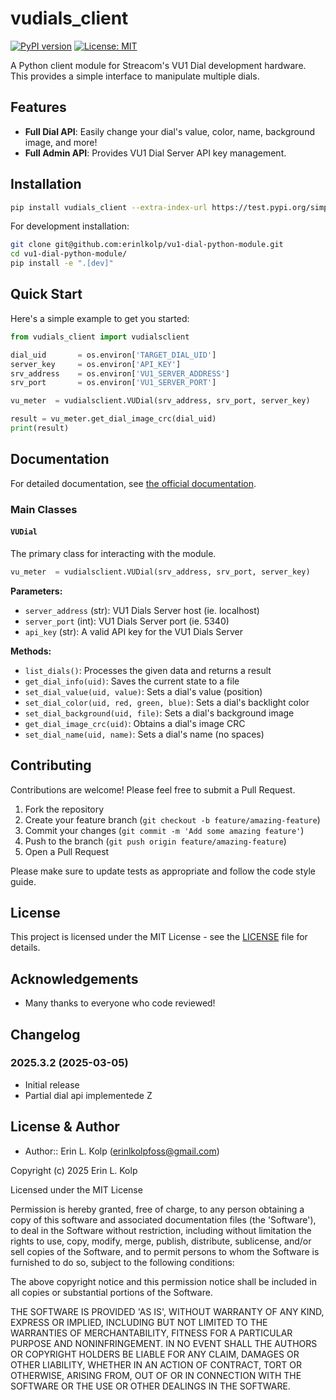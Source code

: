 # vudials_client

[![PyPI version](https://badge.fury.io/py/vudials-client.svg)](https://badge.fury.io/py/vudials-client)
[![License: MIT](https://img.shields.io/badge/License-MIT-yellow.svg)](https://opensource.org/licenses/MIT)

A Python client module for Streacom's VU1 Dial development hardware. This provides a simple interface to manipulate multiple dials.

## Features

- **Full Dial API**: Easily change your dial's value, color, name, background image, and more!
- **Full Admin API**: Provides VU1 Dial Server API key management.

## Installation

```bash
pip install vudials_client --extra-index-url https://test.pypi.org/simple/
```

For development installation:

```bash
git clone git@github.com:erinlkolp/vu1-dial-python-module.git
cd vu1-dial-python-module/
pip install -e ".[dev]"
```

## Quick Start

Here's a simple example to get you started:

```python
from vudials_client import vudialsclient

dial_uid       = os.environ['TARGET_DIAL_UID']
server_key     = os.environ['API_KEY']
srv_address    = os.environ['VU1_SERVER_ADDRESS']
srv_port       = os.environ['VU1_SERVER_PORT']

vu_meter  = vudialsclient.VUDial(srv_address, srv_port, server_key)

result = vu_meter.get_dial_image_crc(dial_uid)
print(result)
```

## Documentation

For detailed documentation, see [the official documentation](https://github.com/erinlkolp/vu1-dial-python-module/blob/main/docs/api.md).

### Main Classes

#### `VUDial`

The primary class for interacting with the module.

```python
vu_meter  = vudialsclient.VUDial(srv_address, srv_port, server_key)
```

**Parameters:**
- `server_address` (str): VU1 Dials Server host (ie. localhost)
- `server_port` (int): VU1 Dials Server port (ie. 5340)
- `api_key` (str): A valid API key for the VU1 Dials Server

**Methods:**
- `list_dials()`: Processes the given data and returns a result
- `get_dial_info(uid)`: Saves the current state to a file
- `set_dial_value(uid, value)`: Sets a dial's value (position)
- `set_dial_color(uid, red, green, blue)`: Sets a dial's backlight color
- `set_dial_background(uid, file)`: Sets a dial's background image
- `get_dial_image_crc(uid)`: Obtains a dial's image CRC
- `set_dial_name(uid, name)`: Sets a dial's name (no spaces)

## Contributing

Contributions are welcome! Please feel free to submit a Pull Request.

1. Fork the repository
2. Create your feature branch (`git checkout -b feature/amazing-feature`)
3. Commit your changes (`git commit -m 'Add some amazing feature'`)
4. Push to the branch (`git push origin feature/amazing-feature`)
5. Open a Pull Request

Please make sure to update tests as appropriate and follow the code style guide.

## License

This project is licensed under the MIT License - see the [LICENSE](LICENSE) file for details.

## Acknowledgements

- Many thanks to everyone who code reviewed!

## Changelog

### 2025.3.2 (2025-03-05)
- Initial release
- Partial dial api implementede Z

## License & Author

- Author:: Erin L. Kolp (<erinlkolpfoss@gmail.com>)

Copyright (c) 2025 Erin L. Kolp 

Licensed under the MIT License

Permission is hereby granted, free of charge, to any person obtaining a copy of this software and associated documentation files (the 'Software'), to deal in the Software without restriction, including without limitation the rights to use, copy, modify, merge, publish, distribute, sublicense, and/or sell copies of the Software, and to
permit persons to whom the Software is furnished to do so, subject to the following conditions:

The above copyright notice and this permission notice shall be included in all copies or substantial portions of the Software.

THE SOFTWARE IS PROVIDED 'AS IS', WITHOUT WARRANTY OF ANY KIND, EXPRESS OR IMPLIED, INCLUDING BUT NOT LIMITED TO THE WARRANTIES OF MERCHANTABILITY, FITNESS FOR A PARTICULAR PURPOSE AND NONINFRINGEMENT.  IN NO EVENT SHALL THE AUTHORS OR COPYRIGHT HOLDERS BE LIABLE FOR ANY CLAIM, DAMAGES OR OTHER LIABILITY, WHETHER IN AN ACTION OF CONTRACT, TORT OR OTHERWISE, ARISING FROM, OUT OF OR IN CONNECTION WITH THE SOFTWARE OR THE USE OR OTHER DEALINGS IN THE SOFTWARE.